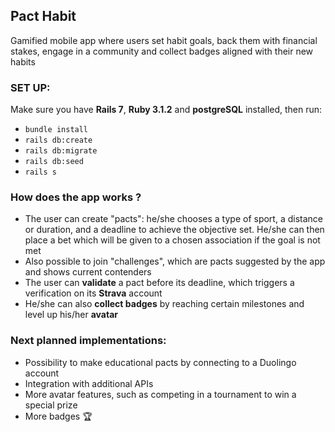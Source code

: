 ## Pact Habit

Gamified mobile app where users set habit goals, back them with financial stakes, engage in a community and collect badges aligned with their new habits


### SET UP:

Make sure you have **Rails 7**, **Ruby 3.1.2** and **postgreSQL** installed, then run:

- `bundle install`
- `rails db:create`
- `rails db:migrate`
- `rails db:seed`
- `rails s`


### How does the app works ?

- The user can create "pacts": he/she chooses a type of sport, a distance or duration, and a deadline to achieve the objective set. He/she can then place a bet which will be given to a chosen association if the goal is not met
- Also possible to join "challenges", which are pacts suggested by the app and shows current contenders
- The user can **validate** a pact before its deadline, which triggers a verification on its **Strava** account
- He/she can also **collect badges** by reaching certain milestones and level up his/her **avatar** 


### Next planned implementations:

- Possibility to make educational pacts by connecting to a Duolingo account
- Integration with additional APIs
- More avatar features, such as competing in a tournament to win a special prize
- More badges 🏆

